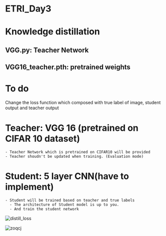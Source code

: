 # ETRI_Day3
# Knowledge distillation
## VGG.py: Teacher Network 
## VGG16_teacher.pth: pretrained weights 

# To do 
 Change the loss function which composed with true label of image, student output and teacher output 
  # Teacher: VGG 16 (pretrained on CIFAR 10 dataset) 
    - Teacher Network which is pretrained on CIFAR10 will be provided 
    - Teacher shoudn't be updated when training. (Evaluation mode) 

  # Student: 5 layer CNN(have to implement)
    - Student will be trained based on teacher and true labels
      - The architecture of Student model is up to you. 
      - And train the student network 
![distill_loss](https://user-images.githubusercontent.com/55013577/89907697-f2966800-dc27-11ea-8a62-b71d05e60cb2.PNG)

![zoqcj](https://user-images.githubusercontent.com/55013577/89912145-2d4ecf00-dc2d-11ea-9120-67484e3306f7.PNG)  
  



